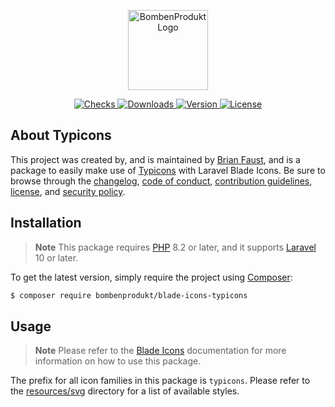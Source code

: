 <p align="center">
    <a href="https://bombenprodukt.com" target="_blank">
        <img src="https://raw.githubusercontent.com/faustbrian/assets/main/logo-text.svg" width="128" alt="BombenProdukt Logo" />
    </a>
</p>

<p align="center">
    <a href="https://github.com/faustbrian/blade-icons-typicons/actions">
        <img src="https://badge.sh/github/check-runs/BombenProdukt/blade-icons-typicons" alt="Checks" />
    </a>
    <a href="https://packagist.org/packages/bombenprodukt/blade-icons-typicons">
        <img src="https://badge.sh/packagist/downloads/BombenProdukt/blade-icons-typicons" alt="Downloads" />
    </a>
    <a href="https://packagist.org/packages/bombenprodukt/blade-icons-typicons">
        <img src="https://badge.sh/packagist/version/BombenProdukt/blade-icons-typicons" alt="Version" />
    </a>
    <a href="https://packagist.org/packages/bombenprodukt/blade-icons-typicons">
        <img src="https://badge.sh/packagist/license/BombenProdukt/blade-icons-typicons" alt="License" />
    </a>
</p>

## About Typicons

This project was created by, and is maintained by [Brian Faust](https://github.com/faustbrian), and is a package to easily make use of [Typicons](https://github.com/stephenhutchings/typicons.font) with Laravel Blade Icons. Be sure to browse through the [changelog](CHANGELOG.md), [code of conduct](.github/CODE_OF_CONDUCT.md), [contribution guidelines](.github/CONTRIBUTING.md), [license](LICENSE), and [security policy](.github/SECURITY.md).

## Installation

> **Note**
> This package requires [PHP](https://www.php.net/) 8.2 or later, and it supports [Laravel](https://laravel.com/) 10 or later.

To get the latest version, simply require the project using [Composer](https://getcomposer.org/):

```bash
$ composer require bombenprodukt/blade-icons-typicons
```

## Usage

> **Note**
> Please refer to the [Blade Icons](https://github.com/faustbrian/blade-icons) documentation for more information on how to use this package.

The prefix for all icon families in this package is `typicons`. Please refer to the [resources/svg](/resources/svg) directory for a list of available styles.

